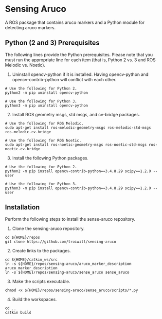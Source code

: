 # Sensing Aruco

A ROS package that contains aruco markers and a Python module for detecting aruco markers.

## Python (2 and 3) Prerequisites

The following lines provide the Python prerequisites. Please note that you must run the appropriate line for each item (that is, Python 2 vs. 3 and ROS Melodic vs. Noetic).

1) Uninstall opencv-python if it is installed. Having opencv-python and opencv-contrib-python will conflict with each other.
```
# Use the following for Python 2.
python2 -m pip uninstall opencv-python

# Use the following for Python 3.
python3 -m pip uninstall opencv-python
```

2) Install ROS geometry msgs, std msgs, and cv-bridge packages.
```
# Use the following for ROS Melodic.
sudo apt-get install ros-melodic-geometry-msgs ros-melodic-std-msgs ros-melodic-cv-bridge

# Use the following for ROS Noetic.
sudo apt-get install ros-noetic-geometry-msgs ros-noetic-std-msgs ros-noetic-cv-bridge
```

3) Install the following Python packages.
```
# Use the following for Python 2.
python2 -m pip install opencv-contrib-python==3.4.8.29 scipy==1.2.0 --user

# Use the following for Python 3.
python3 -m pip install opencv-contrib-python==3.4.8.29 scipy==1.2.0 --user
```

## Installation

Perform the following steps to install the sense-aruco repository.
1) Clone the sensing-aruco repository.
```
cd ${HOME}/repos
git clone https://github.com/troiwill/sensing-aruco
```

2) Create links to the packages.
```
cd ${HOME}/catkin_ws/src
ln -s ${HOME}/repos/sensing-aruco/aruco_marker_description aruco_marker_description
ln -s ${HOME}/repos/sensing-aruco/sense_aruco sense_aruco
```

3) Make the scripts executable.
```
chmod +x ${HOME}/repos/sensing-aruco/sense_aruco/scripts/*.py
```

4) Build the workspaces.
```
cd ..
catkin build
```

